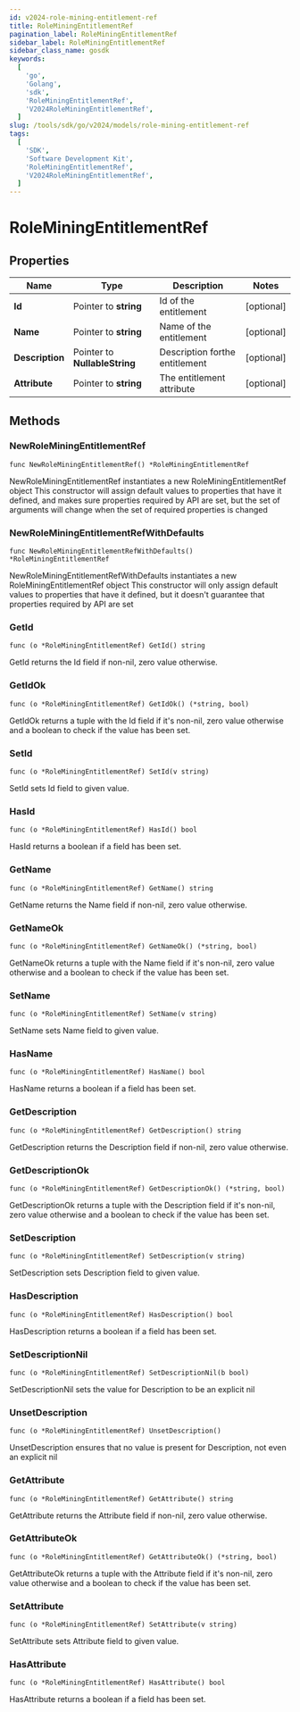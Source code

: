```yaml
---
id: v2024-role-mining-entitlement-ref
title: RoleMiningEntitlementRef
pagination_label: RoleMiningEntitlementRef
sidebar_label: RoleMiningEntitlementRef
sidebar_class_name: gosdk
keywords:
  [
    'go',
    'Golang',
    'sdk',
    'RoleMiningEntitlementRef',
    'V2024RoleMiningEntitlementRef',
  ]
slug: /tools/sdk/go/v2024/models/role-mining-entitlement-ref
tags:
  [
    'SDK',
    'Software Development Kit',
    'RoleMiningEntitlementRef',
    'V2024RoleMiningEntitlementRef',
  ]
---
```


# RoleMiningEntitlementRef

## Properties

| Name | Type | Description | Notes |
| --- | --- | --- | --- |
| **Id** | Pointer to **string** | Id of the entitlement | [optional] |
| **Name** | Pointer to **string** | Name of the entitlement | [optional] |
| **Description** | Pointer to **NullableString** | Description forthe entitlement | [optional] |
| **Attribute** | Pointer to **string** | The entitlement attribute | [optional] |

## Methods

### NewRoleMiningEntitlementRef

`func NewRoleMiningEntitlementRef() *RoleMiningEntitlementRef`

NewRoleMiningEntitlementRef instantiates a new RoleMiningEntitlementRef object This constructor will assign default values to properties that have it defined, and makes sure properties required by API are set, but the set of arguments will change when the set of required properties is changed

### NewRoleMiningEntitlementRefWithDefaults

`func NewRoleMiningEntitlementRefWithDefaults() *RoleMiningEntitlementRef`

NewRoleMiningEntitlementRefWithDefaults instantiates a new RoleMiningEntitlementRef object This constructor will only assign default values to properties that have it defined, but it doesn't guarantee that properties required by API are set

### GetId

`func (o *RoleMiningEntitlementRef) GetId() string`

GetId returns the Id field if non-nil, zero value otherwise.

### GetIdOk

`func (o *RoleMiningEntitlementRef) GetIdOk() (*string, bool)`

GetIdOk returns a tuple with the Id field if it's non-nil, zero value otherwise and a boolean to check if the value has been set.

### SetId

`func (o *RoleMiningEntitlementRef) SetId(v string)`

SetId sets Id field to given value.

### HasId

`func (o *RoleMiningEntitlementRef) HasId() bool`

HasId returns a boolean if a field has been set.

### GetName

`func (o *RoleMiningEntitlementRef) GetName() string`

GetName returns the Name field if non-nil, zero value otherwise.

### GetNameOk

`func (o *RoleMiningEntitlementRef) GetNameOk() (*string, bool)`

GetNameOk returns a tuple with the Name field if it's non-nil, zero value otherwise and a boolean to check if the value has been set.

### SetName

`func (o *RoleMiningEntitlementRef) SetName(v string)`

SetName sets Name field to given value.

### HasName

`func (o *RoleMiningEntitlementRef) HasName() bool`

HasName returns a boolean if a field has been set.

### GetDescription

`func (o *RoleMiningEntitlementRef) GetDescription() string`

GetDescription returns the Description field if non-nil, zero value otherwise.

### GetDescriptionOk

`func (o *RoleMiningEntitlementRef) GetDescriptionOk() (*string, bool)`

GetDescriptionOk returns a tuple with the Description field if it's non-nil, zero value otherwise and a boolean to check if the value has been set.

### SetDescription

`func (o *RoleMiningEntitlementRef) SetDescription(v string)`

SetDescription sets Description field to given value.

### HasDescription

`func (o *RoleMiningEntitlementRef) HasDescription() bool`

HasDescription returns a boolean if a field has been set.

### SetDescriptionNil

`func (o *RoleMiningEntitlementRef) SetDescriptionNil(b bool)`

SetDescriptionNil sets the value for Description to be an explicit nil

### UnsetDescription

`func (o *RoleMiningEntitlementRef) UnsetDescription()`

UnsetDescription ensures that no value is present for Description, not even an explicit nil

### GetAttribute

`func (o *RoleMiningEntitlementRef) GetAttribute() string`

GetAttribute returns the Attribute field if non-nil, zero value otherwise.

### GetAttributeOk

`func (o *RoleMiningEntitlementRef) GetAttributeOk() (*string, bool)`

GetAttributeOk returns a tuple with the Attribute field if it's non-nil, zero value otherwise and a boolean to check if the value has been set.

### SetAttribute

`func (o *RoleMiningEntitlementRef) SetAttribute(v string)`

SetAttribute sets Attribute field to given value.

### HasAttribute

`func (o *RoleMiningEntitlementRef) HasAttribute() bool`

HasAttribute returns a boolean if a field has been set.
